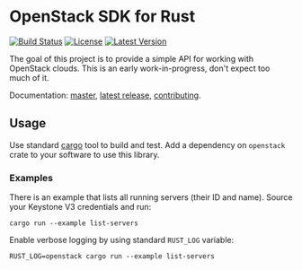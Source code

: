 OpenStack SDK for Rust
======================

[![Build
Status](https://travis-ci.org/dtantsur/rust-openstack.svg?branch=master)](https://travis-ci.org/dtantsur/rust-openstack)
[![License](https://img.shields.io/crates/l/openstack.svg)](https://github.com/dtantsur/rust-openstack/blob/master/LICENSE)
[![Latest
Version](https://img.shields.io/crates/v/openstack.svg)](https://crates.io/crates/openstack)

The goal of this project is to provide a simple API for working with OpenStack
clouds. This is an early work-in-progress, don't expect too much of it.

Documentation: [master](https://dtantsur.github.io/rust-openstack/openstack/),
[latest release](https://docs.rs/openstack/),
[contributing](https://github.com/dtantsur/rust-openstack/blob/master/CONTRIBUTING.md).

## Usage

Use standard [cargo](http://crates.io) tool to build and test. Add a dependency
on `openstack` crate to your software to use this library.

### Examples

There is an example that lists all running servers (their ID and name).
Source your Keystone V3 credentials and run:

    cargo run --example list-servers

Enable verbose logging by using standard `RUST_LOG` variable:

    RUST_LOG=openstack cargo run --example list-servers
